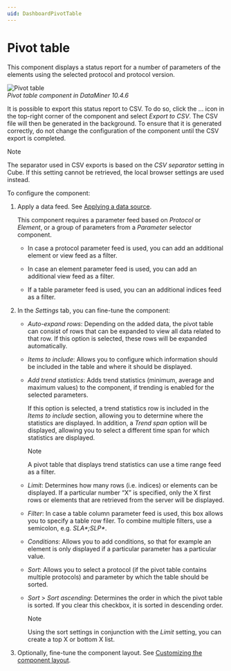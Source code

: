 ```yaml
---
uid: DashboardPivotTable
---
```


# Pivot table

This component displays a status report for a number of parameters of the elements using the selected protocol and protocol version.

![Pivot table](~/user-guide/images/Pivot_Table.png)<br>*Pivot table component in DataMiner 10.4.6*

It is possible to export this status report to CSV. To do so, click the ... icon in the top-right corner of the component and select *Export to CSV*. The CSV file will then be generated in the background. To ensure that it is generated correctly, do not change the configuration of the component until the CSV export is completed.

> [!NOTE]
> The separator used in CSV exports is based on the *CSV separator* setting in Cube. If this setting cannot be retrieved, the local browser settings are used instead.

To configure the component:

1. Apply a data feed. See [Applying a data source](xref:Apply_Data_Source).

   This component requires a parameter feed based on *Protocol* or *Element*, or a group of parameters from a *Parameter* selector component.

   - In case a protocol parameter feed is used, you can add an additional element or view feed as a filter.

   - In case an element parameter feed is used, you can add an additional view feed as a filter.

   - If a table parameter feed is used, you can an additional indices feed as a filter.

1. In the *Settings* tab, you can fine-tune the component:

   - *Auto-expand rows*: Depending on the added data, the pivot table can consist of rows that can be expanded to view all data related to that row. If this option is selected, these rows will be expanded automatically.

   - *Items to include*: Allows you to configure which information should be included in the table and where it should be displayed.

   - *Add trend statistics*: Adds trend statistics (minimum, average and maximum values) to the component, if trending is enabled for the selected parameters.

     If this option is selected, a trend statistics row is included in the *Items to include* section, allowing you to determine where the statistics are displayed. In addition, a *Trend span* option will be displayed, allowing you to select a different time span for which statistics are displayed.

     > [!NOTE]
     > A pivot table that displays trend statistics can use a time range feed as a filter.

   - *Limit*: Determines how many rows (i.e. indices) or elements can be displayed. If a particular number “X” is specified, only the X first rows or elements that are retrieved from the server will be displayed.

   - *Filter*: In case a table column parameter feed is used, this box allows you to specify a table row filer. To combine multiple filters, use a semicolon, e.g. *SLA\*;SLP\**.

   - *Conditions*: Allows you to add conditions, so that for example an element is only displayed if a particular parameter has a particular value.

   - *Sort*: Allows you to select a protocol (if the pivot table contains multiple protocols) and parameter by which the table should be sorted.

   - *Sort* > *Sort ascending*: Determines the order in which the pivot table is sorted. If you clear this checkbox, it is sorted in descending order.

     > [!NOTE]
     > Using the sort settings in conjunction with the *Limit* setting, you can create a top X or bottom X list.

1. Optionally, fine-tune the component layout. See [Customizing the component layout](xref:Customize_Component_Layout).
